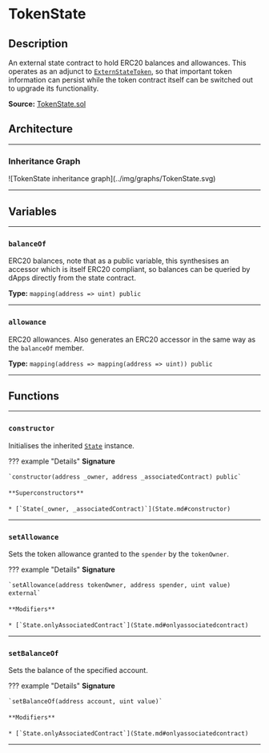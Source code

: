 # TokenState

## Description

An external state contract to hold ERC20 balances and allowances. This operates as an adjunct to [`ExternStateToken`](ExternStateToken.md), so that important token information can persist while the token contract itself can be switched out to upgrade its functionality.

**Source:** [TokenState.sol](https://github.com/Synthetixio/synthetix/blob/master/contracts/TokenState.sol)

## Architecture

---

### Inheritance Graph

<centered-image>
    ![TokenState inheritance graph](../img/graphs/TokenState.svg)
</centered-image>

---

## Variables

---

### `balanceOf`

ERC20 balances, note that as a public variable, this synthesises an accessor which is itself ERC20 compliant, so balances can be queried by dApps directly from the state contract.

**Type:** `mapping(address => uint) public`

---

### `allowance`

ERC20 allowances. Also generates an ERC20 accessor in the same way as the `balanceOf` member.

**Type:** `mapping(address => mapping(address => uint)) public`

---

## Functions

---

### `constructor`

Initialises the inherited [`State`](State.md) instance.

??? example "Details"
    **Signature**

    `constructor(address _owner, address _associatedContract) public`

    **Superconstructors**
    
    * [`State(_owner, _associatedContract)`](State.md#constructor)

---

### `setAllowance`

Sets the token allowance granted to the `spender` by the `tokenOwner`.

??? example "Details"
    **Signature**

    `setAllowance(address tokenOwner, address spender, uint value) external`
    
    **Modifiers**

    * [`State.onlyAssociatedContract`](State.md#onlyassociatedcontract)

---

### `setBalanceOf`

Sets the balance of the specified account.

??? example "Details"
    **Signature**

    `setBalanceOf(address account, uint value)`
    
    **Modifiers**

    * [`State.onlyAssociatedContract`](State.md#onlyassociatedcontract)

---
